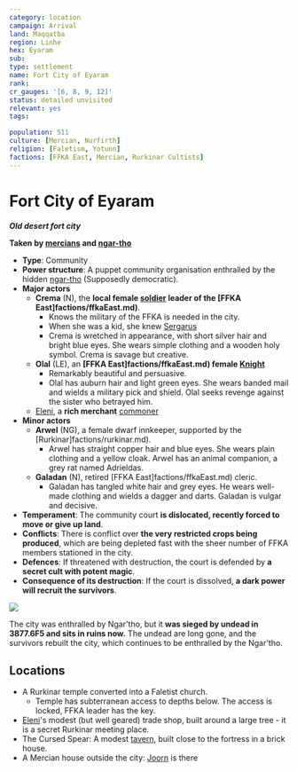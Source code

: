 ```yaml
---
category: location
campaign: Arrival
land: Maqqatba
region: Linhe
hex: Eyaram
sub: 
type: settlement
name: Fort City of Eyaram
rank: 
cr_gauges: '[6, 8, 9, 12]'
status: detailed unvisited
relevant: yes
tags: 

population: 511
culture: [Mercian, Nurfirth]
religion: [Faletism, Yotunn]
factions: [FFKA East, Mercian, Rurkinar Cultists]
---
```


# Fort City of Eyaram
***Old desert fort city***

**Taken by [mercians](../factions/mercians.md) and [ngar-tho](../../_gm/statblocks/ngar-tho.md)**

- **Type**: Community
- **Power structure**: A puppet community organisation enthralled by the hidden [ngar-tho](../../_gm/statblocks/ngar-tho.md) (Supposedly democratic).
- **Major actors**
	- **Crema** (N), the **local female [soldier](https://open5e.com/monsters/soldier-a5e) leader of the [FFKA East]factions/ffkaEast.md)**.
		- Knows the military of the FFKA is needed in the city.
		- When she was a kid, she knew [Sergarus](arrival/npcs/Sergarus.md)
		- Crema is wretched in appearance, with short silver hair and bright blue eyes. She wears simple clothing and a wooden holy symbol. Crema is savage but creative.
	- **Olal** (LE), an **[FFKA East]factions/ffkaEast.md) female [Knight](https://open5e.com/monsters/knight)**
		- Remarkably beautiful and persuasive.
		- Olal has auburn hair and light green eyes. She wears banded mail and wields a military pick and shield. Olal seeks revenge against the sister who betrayed him.
	- [Eleni](arrival/npcs/Eleni.md), a **rich merchant** [commoner](https://open5e.com/monsters/commoner)
- **Minor actors**
	- **Arwel** (NG), a female dwarf innkeeper, supported by the [Rurkinar]factions/rurkinar.md).
		- Arwel has straight copper hair and blue eyes. She wears plain clothing and a yellow cloak. Arwel has an animal companion, a grey rat named Adrieldas.
	- **Galadan** (N), retired [FFKA East]factions/ffkaEast.md) cleric.
		- Galadan has tangled white hair and grey eyes. He wears well-made clothing and wields a dagger and darts. Galadan is vulgar and decisive.
- **Temperament**: The community court **is dislocated, recently forced to move or give up land**.
- **Conflicts**: There is conflict over **the very restricted crops being produced**, which are being depleted fast with the sheer number of FFKA members stationed in the city.
- **Defences**: If threatened with destruction, the court is defended by **a secret cult with potent magic**.
- **Consequence of its destruction**: If the court is dissolved, **a dark power will recruit the survivors**.

![](https://i.imgur.com/I7U1JCC.png)

The city was enthralled by Ngar'tho, but it **was sieged by undead in 3877.6F5 and sits in ruins now.** The undead are long gone, and the survivors rebuilt the city, which continues to be enthralled by the Ngar'tho.

## Locations

- A Rurkinar temple converted into a Faletist church.
	- Temple has subterranean access to depths below. The access is locked, FFKA leader has the key.
- [Eleni](arrival/npcs/Eleni.md)'s modest (but well geared) trade shop, built around a large tree - it is a secret Rurkinar meeting place.
- The Cursed Spear: A modest [tavern](https://donjon.bin.sh/fantasy/inn/), built close to the fortress in a brick house.
-  A Mercian house outside the city: [Joorn](arrival/npcs/Joorn.md) is there

